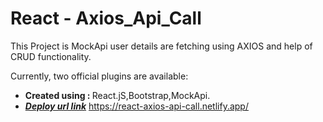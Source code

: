 # React - Axios_Api_Call

This Project is MockApi user details are fetching using AXIOS and help of CRUD functionality.

Currently, two official plugins are available:

- <b>Created using : </b>React.jS,Bootstrap,MockApi.
- <b><i><u>Deploy url link</u></i></b>
https://react-axios-api-call.netlify.app/